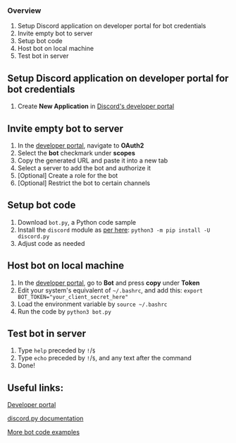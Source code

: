 ### Overview

1. Setup Discord application on developer portal for bot credentials
2. Invite empty bot to server
3. Setup bot code
4. Host bot on local machine
5. Test bot in server

## Setup Discord application on developer portal for bot credentials
1. Create **New Application** in [Discord's developer portal](https://discord.com/developers/applications)

## Invite empty bot to server
1. In the [developer portal](https://discord.com/developers/applications), navigate to **OAuth2**
2. Select the **bot** checkmark under **scopes**
3. Copy the generated URL and paste it into a new tab
4. Select a server to add the bot and authorize it
5. [Optional] Create a role for the bot
6. [Optional] Restrict the bot to certain channels

## Setup bot code
1. Download `bot.py`, a Python code sample
2. Install the `discord` module as [per here](https://discordpy.readthedocs.io/en/latest/intro.html#installing): `python3 -m pip install -U discord.py`
3. Adjust code as needed

## Host bot on local machine
1. In the [developer portal](https://discord.com/developers/applications), go to **Bot** and press **copy** under **Token**
2. Edit your system's equivalent of `~/.bashrc`, and add this: `export BOT_TOKEN="your_client_secret_here"`
3. Load the environment variable by `source ~/.bashrc`
4. Run the code by `python3 bot.py`

## Test bot in server
1. Type `help` preceded by `!`/`$`
2. Type `echo` preceded by `!`/`$`, and any text after the command
3. Done!

## Useful links:
[Developer portal](https://discord.com/developers)

[discord.py documentation](https://discordpy.readthedocs.io/en/latest/index.html)

[More bot code examples](https://github.com/Rapptz/discord.py/tree/master/examples)
